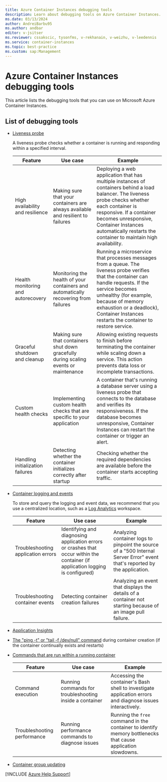 ```yaml
---
title: Azure Container Instances debugging tools
description: Learn about debugging tools on Azure Container Instances.
ms.date: 03/13/2024
author: AndreiBarbu95
ms.author: andbar
editor: v-jsitser
ms.reviewer: cssakscic, tysonfms, v-rekhanain, v-weizhu, v-leedennis
ms.service: container-instances
ms.topic: best-practice
ms.custom: sap:Management
---
```

# Azure Container Instances debugging tools

This article lists the debugging tools that you can use on Microsoft Azure Container Instances.

## List of debugging tools

- [Liveness probe](/azure/container-instances/container-instances-liveness-probe)

  A liveness probe checks whether a container is running and responding within a specified interval.

  | Feature | Use case | Example |
  |--|--|--|
  | High availability and resilience | Making sure that your containers are always available and resilient to failures | Deploying a web application that has multiple instances of containers behind a load balancer. The liveness probe checks whether each container is responsive. If a container becomes unresponsive, Container Instances automatically restarts the container to maintain high availability. |
  | Health monitoring and autorecovery | Monitoring the health of your containers and automatically recovering from failures | Running a microservice that processes messages from a queue. The liveness probe verifies that the container can handle requests. If the service becomes unhealthy (for example, because of memory exhaustion or a deadlock), Container Instances restarts the container to restore service. |
  | Graceful shutdown and cleanup | Making sure that containers shut down gracefully during scaling events or maintenance | Allowing existing requests to finish before terminating the container while scaling down a service. This action prevents data loss or incomplete transactions. |
  | Custom health checks | Implementing custom health checks that are specific to your application | A container that's running a database server using a liveness probe that connects to the database and verifies its responsiveness. If the database becomes unresponsive, Container Instances can restart the container or trigger an alert. |
  | Handling initialization failures | Detecting whether the container initializes correctly after startup | Checking whether the required dependencies are available before the container starts accepting traffic. |

- [Container logging and events](/azure/container-instances/container-instances-get-logs)

  To store and query the logging and event data, we recommend that you use a centralized location, such as a [Log Analytics](/azure/container-instances/container-instances-log-analytics) workspace.

  | Feature | Use case | Example |
  |--|--|--|
  | Troubleshooting application errors | Identifying and diagnosing application errors or crashes that occur within the container (if application logging is configured) | Analyzing container logs to pinpoint the source of a "500 Internal Server Error" event that's reported by the application. |
  | Troubleshooting container events | Detecting container creation failures | Analyzing an event that displays the details of a container not starting because of an image pull failure. |

- [Application Insights](/azure/azure-monitor/app/api-custom-events-metrics)

- [The "ping -t" or "tail -f /dev/null" command](/azure/container-instances/container-instances-troubleshooting#container-continually-exits-and-restarts-no-long-running-process) during container creation (if the container continually exists and restarts)

- [Commands that are run within a running container](/azure/container-instances/container-instances-exec)

  | Feature | Use case | Example |
  |--|--|--|
  | Command execution | Running commands for troubleshooting inside a container | Accessing the container's Bash shell to investigate application errors and diagnose issues interactively. |
  | Troubleshooting performance | Running performance commands to diagnose issues | Running the `free` command in the container to identify memory bottlenecks that cause application slowdowns. |

- [Container group updating](/azure/container-instances/container-instances-update)

[!INCLUDE [Azure Help Support](../../../includes/azure-help-support.md)]
